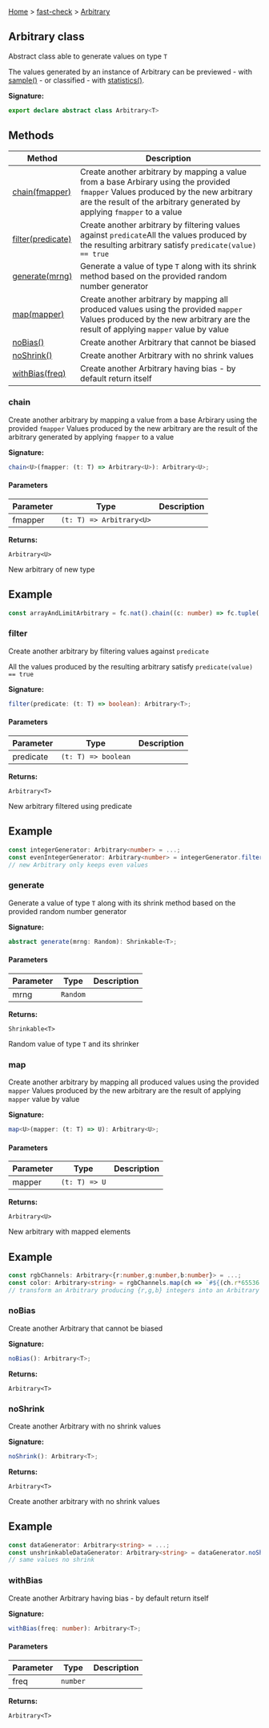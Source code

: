 [Home](/) &gt; [fast-check](../fast-check.md) &gt; [Arbitrary](Arbitrary.md)

## Arbitrary class

Abstract class able to generate values on type `T`

The values generated by an instance of Arbitrary can be previewed - with [sample()](sample.md) - or classified - with [statistics()](statistics.md)<!-- -->.

<b>Signature:</b>

```typescript
export declare abstract class Arbitrary<T> 
```

## Methods

|  Method | Description |
|  --- | --- |
|  [chain(fmapper)](Arbitrary.md#chain) | Create another arbitrary by mapping a value from a base Arbirary using the provided <code>fmapper</code> Values produced by the new arbitrary are the result of the arbitrary generated by applying <code>fmapper</code> to a value |
|  [filter(predicate)](Arbitrary.md#filter) | Create another arbitrary by filtering values against <code>predicate</code>All the values produced by the resulting arbitrary satisfy <code>predicate(value) == true</code> |
|  [generate(mrng)](Arbitrary.md#generate) | Generate a value of type <code>T</code> along with its shrink method based on the provided random number generator |
|  [map(mapper)](Arbitrary.md#map) | Create another arbitrary by mapping all produced values using the provided <code>mapper</code> Values produced by the new arbitrary are the result of applying <code>mapper</code> value by value |
|  [noBias()](Arbitrary.md#nobias) | Create another Arbitrary that cannot be biased |
|  [noShrink()](Arbitrary.md#noshrink) | Create another Arbitrary with no shrink values |
|  [withBias(freq)](Arbitrary.md#withbias) | Create another Arbitrary having bias - by default return itself |

### chain

Create another arbitrary by mapping a value from a base Arbirary using the provided `fmapper` Values produced by the new arbitrary are the result of the arbitrary generated by applying `fmapper` to a value

<b>Signature:</b>

```typescript
chain<U>(fmapper: (t: T) => Arbitrary<U>): Arbitrary<U>;
```

#### Parameters

|  Parameter | Type | Description |
|  --- | --- | --- |
|  fmapper | <code>(t: T) =&gt; Arbitrary&lt;U&gt;</code> |  |

<b>Returns:</b>

`Arbitrary<U>`

New arbitrary of new type

## Example


```typescript
const arrayAndLimitArbitrary = fc.nat().chain((c: number) => fc.tuple( fc.array(fc.nat(c)), fc.constant(c)));

```

### filter

Create another arbitrary by filtering values against `predicate`

All the values produced by the resulting arbitrary satisfy `predicate(value) == true`

<b>Signature:</b>

```typescript
filter(predicate: (t: T) => boolean): Arbitrary<T>;
```

#### Parameters

|  Parameter | Type | Description |
|  --- | --- | --- |
|  predicate | <code>(t: T) =&gt; boolean</code> |  |

<b>Returns:</b>

`Arbitrary<T>`

New arbitrary filtered using predicate

## Example


```typescript
const integerGenerator: Arbitrary<number> = ...;
const evenIntegerGenerator: Arbitrary<number> = integerGenerator.filter(e => e % 2 === 0);
// new Arbitrary only keeps even values

```

### generate

Generate a value of type `T` along with its shrink method based on the provided random number generator

<b>Signature:</b>

```typescript
abstract generate(mrng: Random): Shrinkable<T>;
```

#### Parameters

|  Parameter | Type | Description |
|  --- | --- | --- |
|  mrng | <code>Random</code> |  |

<b>Returns:</b>

`Shrinkable<T>`

Random value of type `T` and its shrinker

### map

Create another arbitrary by mapping all produced values using the provided `mapper` Values produced by the new arbitrary are the result of applying `mapper` value by value

<b>Signature:</b>

```typescript
map<U>(mapper: (t: T) => U): Arbitrary<U>;
```

#### Parameters

|  Parameter | Type | Description |
|  --- | --- | --- |
|  mapper | <code>(t: T) =&gt; U</code> |  |

<b>Returns:</b>

`Arbitrary<U>`

New arbitrary with mapped elements

## Example


```typescript
const rgbChannels: Arbitrary<{r:number,g:number,b:number}> = ...;
const color: Arbitrary<string> = rgbChannels.map(ch => `#${(ch.r*65536 + ch.g*256 + ch.b).toString(16).padStart(6, '0')}`);
// transform an Arbitrary producing {r,g,b} integers into an Arbitrary of '#rrggbb'

```

### noBias

Create another Arbitrary that cannot be biased

<b>Signature:</b>

```typescript
noBias(): Arbitrary<T>;
```
<b>Returns:</b>

`Arbitrary<T>`

### noShrink

Create another Arbitrary with no shrink values

<b>Signature:</b>

```typescript
noShrink(): Arbitrary<T>;
```
<b>Returns:</b>

`Arbitrary<T>`

Create another arbitrary with no shrink values

## Example


```typescript
const dataGenerator: Arbitrary<string> = ...;
const unshrinkableDataGenerator: Arbitrary<string> = dataGenerator.noShrink();
// same values no shrink

```

### withBias

Create another Arbitrary having bias - by default return itself

<b>Signature:</b>

```typescript
withBias(freq: number): Arbitrary<T>;
```

#### Parameters

|  Parameter | Type | Description |
|  --- | --- | --- |
|  freq | <code>number</code> |  |

<b>Returns:</b>

`Arbitrary<T>`

